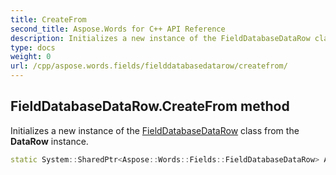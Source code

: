 ```yaml
---
title: CreateFrom
second_title: Aspose.Words for C++ API Reference
description: Initializes a new instance of the FieldDatabaseDataRow class from the DataRow instance. 
type: docs
weight: 0
url: /cpp/aspose.words.fields/fielddatabasedatarow/createfrom/
---
```

## FieldDatabaseDataRow.CreateFrom method


Initializes a new instance of the [FieldDatabaseDataRow](../) class from the **DataRow** instance.

```cpp
static System::SharedPtr<Aspose::Words::Fields::FieldDatabaseDataRow> Aspose::Words::Fields::FieldDatabaseDataRow::CreateFrom(const System::SharedPtr<System::Data::DataRow> &dataRow)
```

